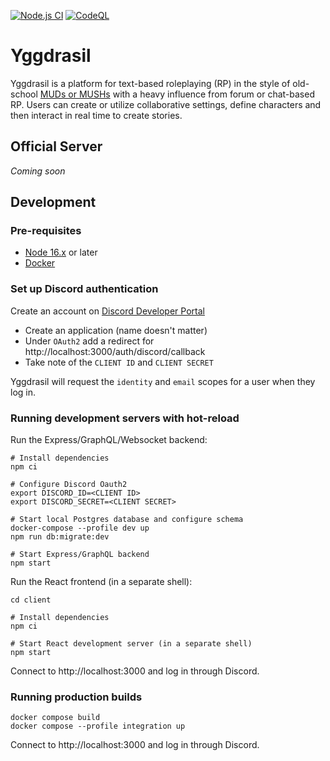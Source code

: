[![Node.js CI](https://github.com/jasonesteele/yggdrasil/actions/workflows/node.js.yml/badge.svg)](https://github.com/jasonesteele/yggdrasil/actions/workflows/node.js.yml)
[![CodeQL](https://github.com/jasonesteele/yggdrasil/actions/workflows/codeql.yml/badge.svg)](https://github.com/jasonesteele/yggdrasil/actions/workflows/codeql.yml)

# Yggdrasil

Yggdrasil is a platform for text-based roleplaying (RP) in the style of old-school [MUDs or MUSHs](https://en.wikipedia.org/wiki/MU*) with a heavy influence from forum or chat-based RP. Users can create or utilize collaborative settings, define characters and then interact in real time to create stories.

## Official Server

_Coming soon_

## Development

### Pre-requisites

- [Node 16.x](https://nodejs.org) or later
- [Docker](https://www.docker.com/products/docker-desktop/)

### Set up Discord authentication

Create an account on [Discord Developer Portal](https://discord.com/developers)

- Create an application (name doesn't matter)
- Under `OAuth2` add a redirect for http://localhost:3000/auth/discord/callback
- Take note of the `CLIENT ID` and `CLIENT SECRET`

Yggdrasil will request the `identity` and `email` scopes for a user when they log in.

### Running development servers with hot-reload

Run the Express/GraphQL/Websocket backend:

    # Install dependencies
    npm ci

    # Configure Discord Oauth2
    export DISCORD_ID=<CLIENT ID>
    export DISCORD_SECRET=<CLIENT SECRET>

    # Start local Postgres database and configure schema
    docker-compose --profile dev up
    npm run db:migrate:dev

    # Start Express/GraphQL backend
    npm start

Run the React frontend (in a separate shell):

    cd client

    # Install dependencies
    npm ci

    # Start React development server (in a separate shell)
    npm start

Connect to http://localhost:3000 and log in through Discord.

### Running production builds

    docker compose build
    docker compose --profile integration up

Connect to http://localhost:3000 and log in through Discord.
